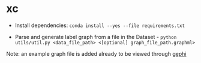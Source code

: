 # xc

* Install dependencies: `conda install --yes --file requirements.txt`

* Parse and generate label graph from a file in the Dataset - `python utils/util.py <data_file_path> <[optional] graph_file_path.graphml>`

Note: an example graph file is added already to be viewed through [gephi](https://gephi.org)
